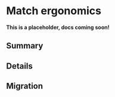 # Match ergonomics

**This is a placeholder, docs coming soon!**

## Summary

## Details

## Migration
